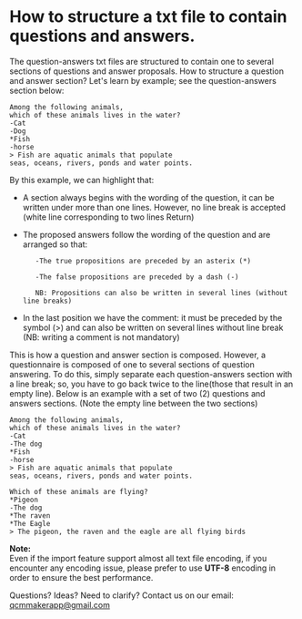 # How to structure a txt file to contain questions and answers.
The question-answers txt files are structured to contain one to several sections of questions and answer proposals.
How to structure a question and answer section?
Let's learn by example; see the question-answers section below:

```
Among the following animals,
which of these animals lives in the water?
-Cat
-Dog
*Fish
-horse
> Fish are aquatic animals that populate
seas, oceans, rivers, ponds and water points.
```

By this example, we can highlight that:
   * A section always begins with the wording of the question, it can be written under more than one lines.
     However, no line break is accepted (white line corresponding to two lines Return)
   * The proposed answers follow the wording of the question and are arranged so that:

            -The true propositions are preceded by an asterix (*)

            -The false propositions are preceded by a dash (-)

            NB: Propositions can also be written in several lines (without line breaks)
   * In the last position we have the comment: it must be preceded by the symbol (>) and can also be written on several lines without line break (NB: writing a comment is not mandatory)



This is how a question and answer section is composed.
However, a questionnaire is composed of one to several sections of question answering. To do this, simply separate each question-answers section with a line break;
so, you have to go back twice to the line(those that result in an empty line).
Below is an example with a set of two (2) questions and answers sections. (Note the empty line between the two sections)

```
Among the following animals,
which of these animals lives in the water?
-Cat
-The dog
*Fish
-horse
> Fish are aquatic animals that populate
seas, oceans, rivers, ponds and water points.

Which of these animals are flying?
*Pigeon
-The dog
*The raven
*The Eagle
> The pigeon, the raven and the eagle are all flying birds
```

**Note:**  
Even if the import feature support almost all text file encoding, if you encounter any encoding issue, please prefer to use **UTF-8** encoding in order to ensure the best performance.  

Questions? Ideas? Need to clarify? Contact us on our email: [qcmmakerapp@gmail.com](mailto:qcmmakerapp@gmail.com)
